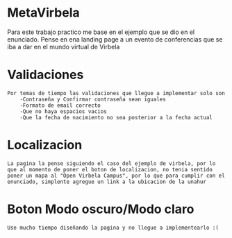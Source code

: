 # MetaVirbela
Para este trabajo practico me base en el ejemplo que se dio en el enunciado. Pense en ena landing page a un evento de conferencias que se iba a dar en el mundo virtual de Virbela

# Validaciones
    Por temas de tiempo las validaciones que llegue a implementar solo son
        -Contraseña y Confirmar contraseña sean iguales
        -Formato de email correcto
        -Que no haya espacios vacios
        -Que la fecha de nacimiento no sea posterior a la fecha actual

# Localizacion
    La pagina la pense siguiendo el caso del ejemplo de virbela, por lo que al momento de poner el boton de localizacion, no tenia sentido poner un mapa al "Open Virbela Campus", por lo que para cumplir con el enunciado, simplente agregue un link a la ubicacion de la unahur

# Boton Modo oscuro/Modo claro
    Use mucho tiempo diseñando la pagina y no llegue a implementearlo :(

